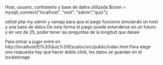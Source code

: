 Host, usuario, contraseña y base de datos utilizada
$conn = mysqli_connect("localhost", "root", "admin","quiz");

utilizé php my admin
y xampp para que el juego funcione simulando un host y una base de datos 
De esta forma el juego puede extenderse en un futuro y en vez de 25, poder tener las preguntas de la longitud que desee

Para entrar a jugar entré en http://localhost/El%20Quiz%20Escalon/src/public/index.html
Para elegir una respuesta hay que hacer doblo click, los datos se guardan en el localstorage

